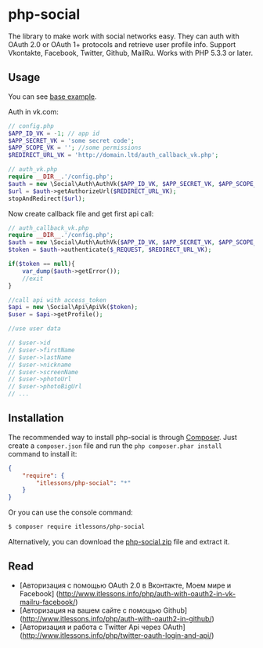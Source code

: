 php-social
==========

The library to make work with social networks easy.
They can auth with OAuth 2.0 or OAuth 1+ protocols and retrieve user profile info.
Support Vkontakte, Facebook, Twitter, Github, MailRu.
Works with PHP 5.3.3 or later.

Usage
-----

You can see [base example](https://github.com/itlessons/php-social/tree/master/examples/base).

Auth in vk.com:

```php
// config.php
$APP_ID_VK = -1; // app id
$APP_SECRET_VK = 'some secret code';
$APP_SCOPE_VK = ''; //some permissions
$REDIRECT_URL_VK = 'http://domain.ltd/auth_callback_vk.php';

// auth_vk.php
require __DIR__.'/config.php';
$auth = new \Social\Auth\AuthVk($APP_ID_VK, $APP_SECRET_VK, $APP_SCOPE_VK);
$url = $auth->getAuthorizeUrl($REDIRECT_URL_VK);
stopAndRedirect($url);
```

Now create callback file and get first api call:

```php
// auth_callback_vk.php
require __DIR__.'/config.php';
$auth = new \Social\Auth\AuthVk($APP_ID_VK, $APP_SECRET_VK, $APP_SCOPE_VK);
$token = $auth->authenticate($_REQUEST, $REDIRECT_URL_VK);

if($token == null){
    var_dump($auth->getError());
    //exit
}

//call api with access_token
$api = new \Social\Api\ApiVk($token);
$user = $api->getProfile();

//use user data

// $user->id
// $user->firstName
// $user->lastName
// $user->nickname
// $user->screenName
// $user->photoUrl
// $user->photoBigUrl
// ...
```

Installation
------------

The recommended way to install php-social is through [Composer][_Composer]. Just create a
``composer.json`` file and run the ``php composer.phar install`` command to
install it:

```json
{
    "require": {
        "itlessons/php-social": "*"
    }
}
```

Or you can use the console command:

```sh
$ composer require itlessons/php-social
```

Alternatively, you can download the [php-social.zip][_php-social.zip] file and extract it.

Read
----

  * [Авторизация с помощью OAuth 2.0 в Вконтакте, Моем мире и Facebook] (http://www.itlessons.info/php/auth-with-oauth2-in-vk-mailru-facebook/)
  * [Авторизация на вашем сайте с помощью Github] (http://www.itlessons.info/php/auth-with-oauth2-in-github/)
  * [Авторизация и работа с Twitter Api через OAuth] (http://www.itlessons.info/php/twitter-oauth-login-and-api/)


[_Composer]: http://getcomposer.org
[_php-social.zip]:  https://github.com/itlessons/php-social/archive/master.zip
